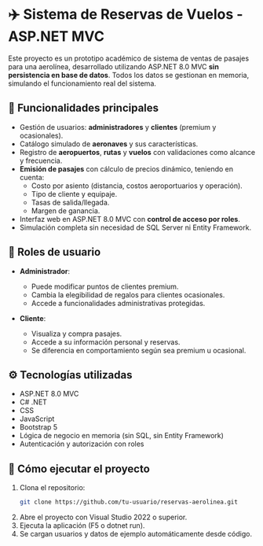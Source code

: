 # ✈️ Sistema de Reservas de Vuelos - ASP.NET MVC

Este proyecto es un prototipo académico de sistema de ventas de pasajes para una aerolínea, desarrollado utilizando ASP.NET 8.0 MVC **sin persistencia en base de datos**. Todos los datos se gestionan en memoria, simulando el funcionamiento real del sistema.

## 🧭 Funcionalidades principales

- Gestión de usuarios: **administradores** y **clientes** (premium y ocasionales).
- Catálogo simulado de **aeronaves** y sus características.
- Registro de **aeropuertos**, **rutas** y **vuelos** con validaciones como alcance y frecuencia.
- **Emisión de pasajes** con cálculo de precios dinámico, teniendo en cuenta:
  - Costo por asiento (distancia, costos aeroportuarios y operación).
  - Tipo de cliente y equipaje.
  - Tasas de salida/llegada.
  - Margen de ganancia.
- Interfaz web en ASP.NET 8.0 MVC con **control de acceso por roles**.
- Simulación completa sin necesidad de SQL Server ni Entity Framework.

## 🔐 Roles de usuario

- **Administrador**:
  - Puede modificar puntos de clientes premium.
  - Cambia la elegibilidad de regalos para clientes ocasionales.
  - Accede a funcionalidades administrativas protegidas.

- **Cliente**:
  - Visualiza y compra pasajes.
  - Accede a su información personal y reservas.
  - Se diferencia en comportamiento según sea premium u ocasional.

## ⚙️ Tecnologías utilizadas

- ASP.NET 8.0 MVC
- C# .NET
- CSS
- JavaScript
- Bootstrap 5
- Lógica de negocio en memoria (sin SQL, sin Entity Framework)
- Autenticación y autorización con roles

## 🚀 Cómo ejecutar el proyecto

1. Clona el repositorio:
   ```bash
   git clone https://github.com/tu-usuario/reservas-aerolinea.git
2. Abre el proyecto con Visual Studio 2022 o superior.
3. Ejecuta la aplicación (F5 o dotnet run).
4. Se cargan usuarios y datos de ejemplo automáticamente desde código.

